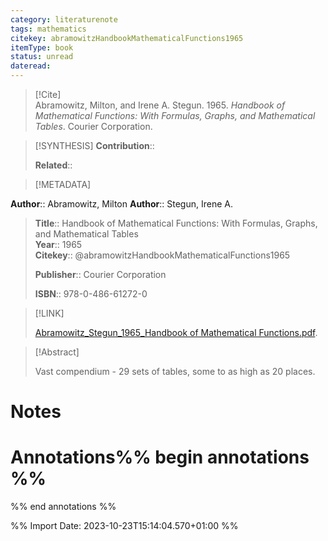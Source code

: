 ```yaml
---
category: literaturenote
tags: mathematics
citekey: abramowitzHandbookMathematicalFunctions1965
itemType: book
status: unread  
dateread:  
---
```


> [!Cite]  
> Abramowitz, Milton, and Irene A. Stegun. 1965. _Handbook of Mathematical Functions: With Formulas, Graphs, and Mathematical Tables_. Courier Corporation.

> [!SYNTHESIS] 
>**Contribution**::
>
>**Related**:: 
>

> [!METADATA]  
>
**Author**:: Abramowitz, Milton
**Author**:: Stegun, Irene A.<br>
> **Title**:: Handbook of Mathematical Functions: With Formulas, Graphs, and Mathematical Tables    
> **Year**:: 1965     
> **Citekey**:: @abramowitzHandbookMathematicalFunctions1965    
>    
>    
>     
>    
>**Publisher**:: Courier Corporation    
>     
>    
>    
>**ISBN**:: 978-0-486-61272-0

> [!LINK] 
>
> [Abramowitz_Stegun_1965_Handbook of Mathematical Functions.pdf](file:///Users/steven/Library/CloudStorage/GoogleDrive-steven.golovkine@ul.ie/My%20Drive/bibliography/Courier%20Corporation/1965/Abramowitz_Stegun_1965_Handbook%20of%20Mathematical%20Functions.pdf).

>[!Abstract]
>
>Vast compendium - 29 sets of tables, some to as high as 20 places.
>>


# Notes<br>
# Annotations%% begin annotations %%  
 
  
%% end annotations %%

%% Import Date: 2023-10-23T15:14:04.570+01:00 %%
